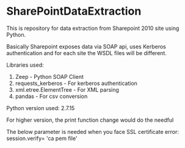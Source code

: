 # SharePointDataExtraction
This is repository for data extraction from Sharepoint 2010 site using Python.

Basically Sharepoint exposes data via SOAP api, uses Kerberos authentication and for each site the WSDL files will be different.

Libraries used:
1) Zeep - Python SOAP Client
2) requests_kerberos - For kerberos authentication
3) xml.etree.ElementTree - For XML parsing
4) pandas - For csv conversion

Python version used: 2.7.15

For higher version, the print function change would do the needful

The below parameter is needed when you face SSL certificate error:
session.verify= 'ca pem file'
